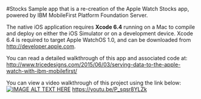 #Stocks
Sample app that is a re-creation of the Apple Watch Stocks app, powered by IBM MobileFirst Platform Foundation Server.  

The native iOS application requires **Xcode 6.4** running on a Mac to compile and deploy on either the iOS Simulator or on a development device.  Xcode 6.4 is required to target Apple WatchOS 1.0, and can be downloaded from http://developer.apple.com.

You can read a detailed walkthrough of this app and associated code at:
http://www.tricedesigns.com/2015/06/03/serving-data-to-the-apple-watch-with-ibm-mobilefirst/

You can view a video walkthrough of this project using the link below:
[![IMAGE ALT TEXT HERE](http://img.youtube.com/vi/P_sqsr8YLZk/0.jpg)](https://youtu.be/P_sqsr8YLZk)
https://youtu.be/P_sqsr8YLZk
